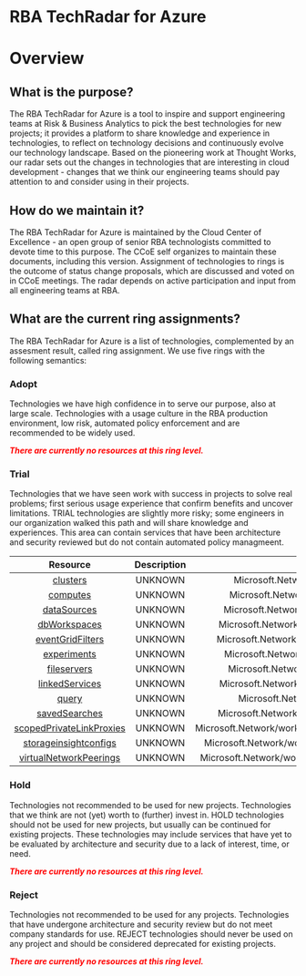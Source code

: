 
RBA TechRadar for Azure
=======================

# Overview

## What is the purpose?


The RBA TechRadar for Azure is a tool to inspire and support engineering teams at Risk & Business Analytics to pick the best technologies for new projects; it provides a platform to share knowledge and experience in technologies, to reflect on technology decisions and continuously evolve our technology landscape.  Based on the pioneering work at Thought Works, our radar sets out the changes in technologies that are interesting in cloud development - changes that we think our engineering teams should pay attention to and consider using in their projects.
## How do we maintain it?


The RBA TechRadar for Azure is maintained by the Cloud Center of Excellence - an open group of senior RBA technologists committed to devote time to this purpose.  The CCoE self organizes to maintain these documents, including this version.  Assignment of technologies to rings is the outcome of status change proposals, which are discussed and voted on in CCoE meetings.  The radar depends on active participation and input from all engineering teams at RBA.
## What are the current ring assignments?


The RBA TechRadar for Azure is a list of technologies, complemented by an assesment result, called ring assignment.  We use five rings with the following semantics:
### Adopt


Technologies we have high confidence in to serve our purpose, also at large scale.  Technologies with a usage culture in the RBA production environment, low risk, automated policy enforcement and are recommended to be widely used.  
  
***<font color="red"> There are currently no resources at this ring level. </font>***
### Trial


Technologies that we have seen work with success in projects to solve real problems;  first serious usage experience that confirm benefits and uncover limitations.  TRIAL technologies are slightly more risky; some engineers in our organization walked this path and will share knowledge and experiences.  This area can contain services that have been architecture and security reviewed but do not contain automated policy managmeent.  

|Resource|Description|Path|Status|
| :---: | :---: | :---: | :---: |
|[clusters](https://github.com/openrba/python-azure-techradar/blob/master/Microsoft.Network/workspaces/clusters)|UNKNOWN|Microsoft.Network/workspaces/clusters|TRIAL|
|[computes](https://github.com/openrba/python-azure-techradar/blob/master/Microsoft.Network/workspaces/computes)|UNKNOWN|Microsoft.Network/workspaces/computes|TRIAL|
|[dataSources](https://github.com/openrba/python-azure-techradar/blob/master/Microsoft.Network/workspaces/dataSources)|UNKNOWN|Microsoft.Network/workspaces/dataSources|TRIAL|
|[dbWorkspaces](https://github.com/openrba/python-azure-techradar/blob/master/Microsoft.Network/workspaces/dbWorkspaces)|UNKNOWN|Microsoft.Network/workspaces/dbWorkspaces|TRIAL|
|[eventGridFilters](https://github.com/openrba/python-azure-techradar/blob/master/Microsoft.Network/workspaces/eventGridFilters)|UNKNOWN|Microsoft.Network/workspaces/eventGridFilters|TRIAL|
|[experiments](https://github.com/openrba/python-azure-techradar/blob/master/Microsoft.Network/workspaces/experiments)|UNKNOWN|Microsoft.Network/workspaces/experiments|TRIAL|
|[fileservers](https://github.com/openrba/python-azure-techradar/blob/master/Microsoft.Network/workspaces/fileservers)|UNKNOWN|Microsoft.Network/workspaces/fileservers|TRIAL|
|[linkedServices](https://github.com/openrba/python-azure-techradar/blob/master/Microsoft.Network/workspaces/linkedServices)|UNKNOWN|Microsoft.Network/workspaces/linkedServices|TRIAL|
|[query](https://github.com/openrba/python-azure-techradar/blob/master/Microsoft.Network/workspaces/query)|UNKNOWN|Microsoft.Network/workspaces/query|TRIAL|
|[savedSearches](https://github.com/openrba/python-azure-techradar/blob/master/Microsoft.Network/workspaces/savedSearches)|UNKNOWN|Microsoft.Network/workspaces/savedSearches|TRIAL|
|[scopedPrivateLinkProxies](https://github.com/openrba/python-azure-techradar/blob/master/Microsoft.Network/workspaces/scopedPrivateLinkProxies)|UNKNOWN|Microsoft.Network/workspaces/scopedPrivateLinkProxies|TRIAL|
|[storageinsightconfigs](https://github.com/openrba/python-azure-techradar/blob/master/Microsoft.Network/workspaces/storageinsightconfigs)|UNKNOWN|Microsoft.Network/workspaces/storageinsightconfigs|TRIAL|
|[virtualNetworkPeerings](https://github.com/openrba/python-azure-techradar/blob/master/Microsoft.Network/workspaces/virtualNetworkPeerings)|UNKNOWN|Microsoft.Network/workspaces/virtualNetworkPeerings|TRIAL|

### Hold


Technologies not recommended to be used for new projects. Technologies that we think are not (yet) worth to (further) invest in.  HOLD technologies should not be used for new projects, but usually can be continued for existing projects.  These technologies may include services that have yet to be evaluated by architecture and security due to a lack of interest, time, or need.  
  
***<font color="red"> There are currently no resources at this ring level. </font>***
### Reject


Technologies not recommended to be used for any projects. Technologies that have undergone architecture and security review but do not meet company standards for use.  REJECT technologies should never be used on any project and should be considered deprecated for existing projects.  
  
***<font color="red"> There are currently no resources at this ring level. </font>***
